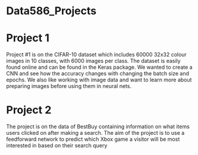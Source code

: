 # Data586_Projects

# Project 1
Project #1 is on the CIFAR-10 dataset which includes 60000 32x32 colour images in 10 classes, with 6000 images per class. The dataset is easily found online and can be found in the Keras package. We wanted to create a CNN and see how the accuracy changes with changing the batch size and epochs. We also like working with image data and want to learn more about preparing images before using them in neural nets. 



# Project 2

The project is on the data of BestBuy containing information on what items users clicked on after making a search. The aim of the project is to use a feedforward network to predict which Xbox game a visitor will be most interested in based on their search query